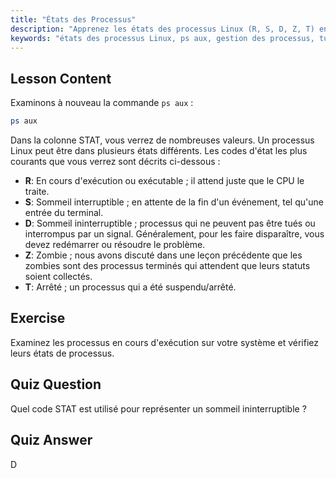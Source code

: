 ```yaml
---
title: "États des Processus"
description: "Apprenez les états des processus Linux (R, S, D, Z, T) en utilisant `ps aux`. Comprenez les codes STAT courants et gérez les processus efficacement. Commencez votre parcours Linux !"
keywords: "états des processus Linux, ps aux, gestion des processus, tutoriel Linux, Linux pour débutants, codes STAT, guide Linux"
---
```


## Lesson Content

Examinons à nouveau la commande `ps aux` :

```bash
ps aux
```

Dans la colonne STAT, vous verrez de nombreuses valeurs. Un processus Linux peut être dans plusieurs états différents. Les codes d'état les plus courants que vous verrez sont décrits ci-dessous :

- **R**: En cours d'exécution ou exécutable ; il attend juste que le CPU le traite.
- **S**: Sommeil interruptible ; en attente de la fin d'un événement, tel qu'une entrée du terminal.
- **D**: Sommeil ininterruptible ; processus qui ne peuvent pas être tués ou interrompus par un signal. Généralement, pour les faire disparaître, vous devez redémarrer ou résoudre le problème.
- **Z**: Zombie ; nous avons discuté dans une leçon précédente que les zombies sont des processus terminés qui attendent que leurs statuts soient collectés.
- **T**: Arrêté ; un processus qui a été suspendu/arrêté.

## Exercise

Examinez les processus en cours d'exécution sur votre système et vérifiez leurs états de processus.

## Quiz Question

Quel code STAT est utilisé pour représenter un sommeil ininterruptible ?

## Quiz Answer

D
